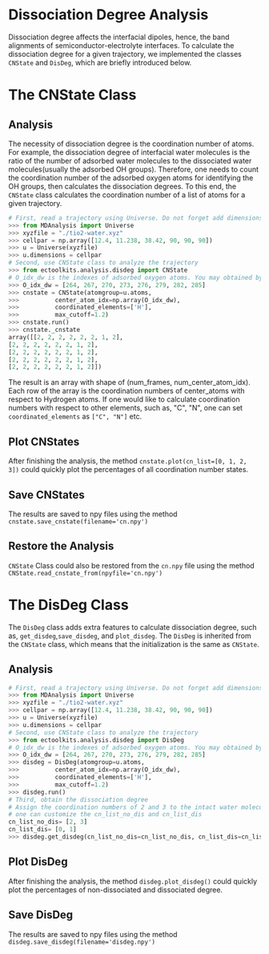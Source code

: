 # Dissociation Degree Analysis
Dissociation degree affects the interfacial dipoles, hence, the band alignments of semiconductor-electrolyte interfaces. To calculate the dissociation degree for a given trajectory, we implemented the classes `CNState` and `DisDeg`, which are briefly introduced below.



# The CNState Class

## Analysis
The necessity of dissociation degree is the coordination number of atoms. For example, the dissociation degree of interfacial water molecules is the ratio of the number of adsorbed water molecules to the dissociated water molecules(usually the adsorbed OH groups). Therefore, one needs to count the coordination number of the adsorbed oxygen atoms for identifying the OH groups, then calculates the dissociation degrees. To this end, the `CNState` class calculates the coordination number of a list of atoms for a given trajectory.
```python
# First, read a trajectory using Universe. Do not forget add dimensions.
>>> from MDAnalysis import Universe
>>> xyzfile = "./tio2-water.xyz"
>>> cellpar = np.array([12.4, 11.238, 38.42, 90, 90, 90])
>>> u = Universe(xyzfile)
>>> u.dimensions = cellpar
# Second, use CNState class to analyze the trajectory
>>> from ectoolkits.analysis.disdeg import CNState
# O_idx_dw is the indexes of adsorbed oxygen atoms. You may obtained by yourself.
>>> O_idx_dw = [264, 267, 270, 273, 276, 279, 282, 285]
>>> cnstate = CNState(atomgroup=u.atoms,
>>>          center_atom_idx=np.array(O_idx_dw),
>>>          coordinated_elements=['H'],
>>>          max_cutoff=1.2)
>>> cnstate.run()
>>> cnstate._cnstate
array([[2, 2, 2, 2, 2, 2, 1, 2],
[2, 2, 2, 2, 2, 2, 1, 2],
[2, 2, 2, 2, 2, 2, 1, 2],
[2, 2, 2, 2, 2, 2, 1, 2],
[2, 2, 2, 2, 2, 2, 1, 2]])

```
The result is an array with shape of (num_frames, num_center_atom_idx). Each row of the array is the coordination numbers of center_atoms with respect to Hydrogen atoms. If one would like to calculate coordination numbers with respect to other elements, such as, "C", "N", one can set `coordinated_elements` as `["C", "N"]` etc.

## Plot CNStates
After finishing the analysis, the method `cnstate.plot(cn_list=[0, 1, 2, 3])` could quickly plot the percentages of all coordination number states.

## Save CNStates
The results are saved to npy files using the method `cnstate.save_cnstate(filename='cn.npy')`

## Restore the Analysis
`CNState` Class could also be restored from the `cn.npy` file using the method `CNState.read_cnstate_from(npyfile='cn.npy')`

# The DisDeg Class
The `DisDeg` class adds extra features to calculate dissociation degree, such as, `get_disdeg`,`save_disdeg`, and `plot_disdeg`.
The `DisDeg` is inherited from the `CNState` class, which means that the initialization is the same as `CNState`.

## Analysis
```python
# First, read a trajectory using Universe. Do not forget add dimensions.
>>> from MDAnalysis import Universe
>>> xyzfile = "./tio2-water.xyz"
>>> cellpar = np.array([12.4, 11.238, 38.42, 90, 90, 90])
>>> u = Universe(xyzfile)
>>> u.dimensions = cellpar
# Second, use CNState class to analyze the trajectory
>>> from ectoolkits.analysis.disdeg import DisDeg
# O_idx_dw is the indexes of adsorbed oxygen atoms. You may obtained by yourself.
>>> O_idx_dw = [264, 267, 270, 273, 276, 279, 282, 285]
>>> disdeg = DisDeg(atomgroup=u.atoms,
>>>          center_atom_idx=np.array(O_idx_dw),
>>>          coordinated_elements=['H'],
>>>          max_cutoff=1.2)
>>> disdeg.run()
# Third, obtain the dissociation degree
# Assign the coordination numbers of 2 and 3 to the intact water molecules and the coordination numbers of 0 and 1 to the dissociated water molecules.
# one can customize the cn_list_no_dis and cn_list_dis
cn_list_no_dis= [2, 3]
cn_list_dis= [0, 1]
>>> disdeg.get_disdeg(cn_list_no_dis=cn_list_no_dis, cn_list_dis=cn_list_dis)
```

## Plot DisDeg
After finishing the analysis, the method `disdeg.plot_disdeg()` could quickly plot the percentages of non-dissociated and dissociated degree.

## Save DisDeg
The results are saved to npy files using the method `disdeg.save_disdeg(filename='disdeg.npy')`
